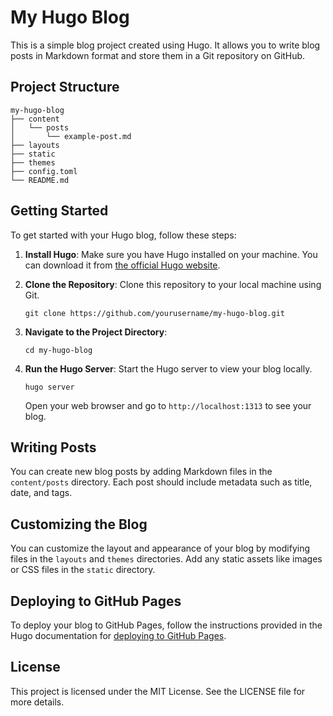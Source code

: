 # My Hugo Blog

This is a simple blog project created using Hugo. It allows you to write blog posts in Markdown format and store them in a Git repository on GitHub.

## Project Structure

```
my-hugo-blog
├── content
│   └── posts
│       └── example-post.md
├── layouts
├── static
├── themes
├── config.toml
└── README.md
```

## Getting Started

To get started with your Hugo blog, follow these steps:

1. **Install Hugo**: Make sure you have Hugo installed on your machine. You can download it from [the official Hugo website](https://gohugo.io/getting-started/installation/).

2. **Clone the Repository**: Clone this repository to your local machine using Git.

   ```
   git clone https://github.com/yourusername/my-hugo-blog.git
   ```

3. **Navigate to the Project Directory**:

   ```
   cd my-hugo-blog
   ```

4. **Run the Hugo Server**: Start the Hugo server to view your blog locally.

   ```
   hugo server
   ```

   Open your web browser and go to `http://localhost:1313` to see your blog.

## Writing Posts

You can create new blog posts by adding Markdown files in the `content/posts` directory. Each post should include metadata such as title, date, and tags.

## Customizing the Blog

You can customize the layout and appearance of your blog by modifying files in the `layouts` and `themes` directories. Add any static assets like images or CSS files in the `static` directory.

## Deploying to GitHub Pages

To deploy your blog to GitHub Pages, follow the instructions provided in the Hugo documentation for [deploying to GitHub Pages](https://gohugo.io/hosting-and-deployment/hosting-on-github/).

## License

This project is licensed under the MIT License. See the LICENSE file for more details.